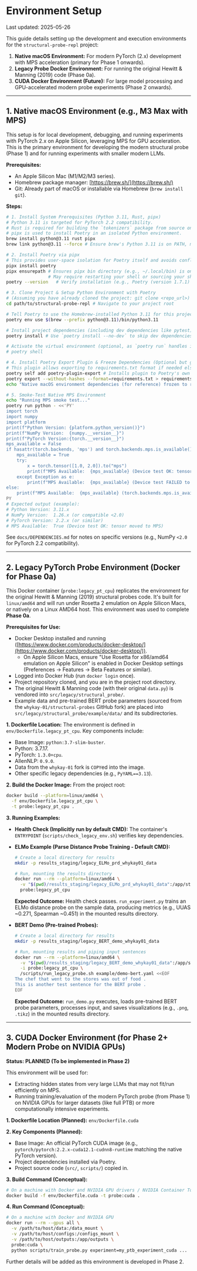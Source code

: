 # Environment Setup

Last updated: 2025-05-26

This guide details setting up the development and execution environments for the `structural-probe-repl` project:
1.  **Native macOS Environment:** For modern PyTorch (2.x) development with MPS acceleration (primary for Phase 1 onwards).
2.  **Legacy Probe Docker Environment:** For running the original Hewitt & Manning (2019) code (Phase 0a).
3.  **CUDA Docker Environment (Future):** For large model processing and GPU-accelerated modern probe experiments (Phase 2 onwards).

---
## 1. Native macOS Environment (e.g., M3 Max with MPS)

This setup is for local development, debugging, and running experiments with PyTorch 2.x on Apple Silicon, leveraging MPS for GPU acceleration. This is the primary environment for developing the modern structural probe (Phase 1) and for running experiments with smaller modern LLMs.

**Prerequisites:**
*   An Apple Silicon Mac (M1/M2/M3 series).
*   Homebrew package manager: [https://brew.sh/](https://brew.sh/)
*   Git: Already part of macOS or installable via Homebrew (`brew install git`).

**Steps:**

```bash
# 1. Install System Prerequisites (Python 3.11, Rust, pipx)
# Python 3.11 is targeted for PyTorch 2.2 compatibility.
# Rust is required for building the `tokenizers` package from source on arm64.
# pipx is used to install Poetry in an isolated Python environment.
brew install python@3.11 rust pipx
brew link python@3.11 --force # Ensure brew's Python 3.11 is on PATH, may need --force if linked by system

# 2. Install Poetry via pipx
# This provides user-space isolation for Poetry itself and avoids conflicts.
pipx install poetry
pipx ensurepath # Ensures pipx bin directory (e.g., ~/.local/bin) is on PATH.
                # May require restarting your shell or sourcing your shell profile (e.g., source ~/.zshrc).
poetry --version   # Verify installation (e.g., Poetry (version 1.7.1) or similar)

# 3. Clone Project & Setup Python Environment with Poetry
# (Assuming you have already cloned the project: git clone <repo_url>)
cd path/to/structural-probe-repl # Navigate to your project root

# Tell Poetry to use the Homebrew-installed Python 3.11 for this project's virtual environment
poetry env use $(brew --prefix python@3.11)/bin/python3.11

# Install project dependencies (including dev dependencies like pytest) from poetry.lock (or pyproject.toml if no lock)
poetry install # Use `poetry install --no-dev` to skip dev dependencies

# Activate the virtual environment (optional, as `poetry run` handles it)
# poetry shell

# 4. Install Poetry Export Plugin & Freeze Dependencies (Optional but good for reference)
# This plugin allows exporting to requirements.txt format if needed elsewhere.
poetry self add poetry-plugin-export # Installs plugin to Poetry's own environment
poetry export --without-hashes --format=requirements.txt > requirements-mps.txt
echo "Native macOS environment dependencies (for reference) frozen to requirements-mps.txt"

# 5. Smoke-Test Native MPS Environment
echo "Running MPS smoke test..."
poetry run python - <<'PY'
import torch
import numpy
import platform
print(f"Python Version: {platform.python_version()}")
print(f"NumPy Version:  {numpy.__version__}")
print(f"PyTorch Version:{torch.__version__}")
mps_available = False
if hasattr(torch.backends, 'mps') and torch.backends.mps.is_available() and torch.backends.mps.is_built():
    mps_available = True
    try:
        x = torch.tensor([1.0, 2.0]).to("mps")
        print(f"MPS Available:  {mps_available} (Device test OK: tensor moved to MPS)")
    except Exception as e:
        print(f"MPS Available:  {mps_available} (Device test FAILED to use MPS: {e})")
else:
    print(f"MPS Available:  {mps_available} (torch.backends.mps.is_available() or is_built() is False)")
PY
# Expected output (example):
# Python Version: 3.11.x
# NumPy Version:  1.26.x (or compatible <2.0)
# PyTorch Version: 2.2.x (or similar)
# MPS Available:  True (Device test OK: tensor moved to MPS)
```
See `docs/DEPENDENCIES.md` for notes on specific versions (e.g., NumPy `<2.0` for PyTorch 2.2 compatibility).

---
## 2. Legacy PyTorch Probe Environment (Docker for Phase 0a)

This Docker container (`probe:legacy_pt_cpu`) replicates the environment for the original Hewitt & Manning (2019) structural probes code. It's built for `linux/amd64` and will run under Rosetta 2 emulation on Apple Silicon Macs, or natively on a Linux AMD64 host. This environment was used to complete **Phase 0a**.

**Prerequisites for Use:**
*   Docker Desktop installed and running ([https://www.docker.com/products/docker-desktop/](https://www.docker.com/products/docker-desktop/)).
    *   On Apple Silicon Macs, ensure "Use Rosetta for x86/amd64 emulation on Apple Silicon" is enabled in Docker Desktop settings (Preferences → Features → Beta Features or similar).
*   Logged into Docker Hub (run `docker login` once).
*   Project repository cloned, and you are in the project root directory.
*   The original Hewitt & Manning code (with their original `data.py`) is vendored into `src/legacy/structural_probe/`.
*   Example data and pre-trained BERT probe parameters (sourced from the `whykay-01/structural-probes` GitHub fork) are placed into `src/legacy/structural_probe/example/data/` and its subdirectories.

**1. Dockerfile Location:**
The environment is defined in `env/Dockerfile.legacy_pt_cpu`. Key components include:
*   Base Image: `python:3.7-slim-buster`.
*   Python: 3.7.17.
*   PyTorch: `1.3.0+cpu`.
*   AllenNLP: `0.9.0`.
*   Data from the `whykay-01` fork is `COPY`ed into the image.
*   Other specific legacy dependencies (e.g., `PyYAML==3.13`).

**2. Build the Docker Image:**
From the project root:
```bash
docker build --platform=linux/amd64 \
  -f env/Dockerfile.legacy_pt_cpu \
  -t probe:legacy_pt_cpu .
```

**3. Running Examples:**

*   **Health Check (Implicitly run by default CMD):**
    The container's `ENTRYPOINT` (`scripts/check_legacy_env.sh`) verifies key dependencies.

*   **ELMo Example (Parse Distance Probe Training - Default CMD):**
    ```bash
    # Create a local directory for results
    mkdir -p results_staging/legacy_ELMo_prd_whykay01_data

    # Run, mounting the results directory
    docker run --rm --platform=linux/amd64 \
      -v "$(pwd)/results_staging/legacy_ELMo_prd_whykay01_data":/app/structural_probe_original/example/results \
      probe:legacy_pt_cpu
    ```
    **Expected Outcome:** Health check passes. `run_experiment.py` trains an ELMo distance probe on the sample data, producing metrics (e.g., UUAS ~0.271, Spearman ~0.451) in the mounted results directory.

*   **BERT Demo (Pre-trained Probes):**
    ```bash
    # Create a local directory for results
    mkdir -p results_staging/legacy_BERT_demo_whykay01_data

    # Run, mounting results and piping input sentences
    docker run --rm --platform=linux/amd64 \
      -v "$(pwd)/results_staging/legacy_BERT_demo_whykay01_data":/app/structural_probe_original/example/results \
      -i probe:legacy_pt_cpu \
      /scripts/run_legacy_probe.sh example/demo-bert.yaml <<EOF
    The chef that went to the stores was out of food .
    This is another test sentence for the BERT probe .
    EOF
    ```
    **Expected Outcome:** `run_demo.py` executes, loads pre-trained BERT probe parameters, processes input, and saves visualizations (e.g., `.png`, `.tikz`) in the mounted results directory.

---
## 3. CUDA Docker Environment (for Phase 2+ Modern Probe on NVIDIA GPUs)

**Status: PLANNED (To be implemented in Phase 2)**

This environment will be used for:
*   Extracting hidden states from very large LLMs that may not fit/run efficiently on MPS.
*   Running training/evaluation of the modern PyTorch probe (from Phase 1) on NVIDIA GPUs for larger datasets (like full PTB) or more computationally intensive experiments.

**1. Dockerfile Location (Planned):**
`env/Dockerfile.cuda`

**2. Key Components (Planned):**
*   Base Image: An official PyTorch CUDA image (e.g., `pytorch/pytorch:2.2.x-cuda12.1-cudnn8-runtime` matching the native PyTorch version).
*   Project dependencies installed via Poetry.
*   Project source code (`src/`, `scripts/`) copied in.

**3. Build Command (Conceptual):**
```bash
# On a machine with Docker and NVIDIA GPU drivers / NVIDIA Container Toolkit
docker build -f env/Dockerfile.cuda -t probe:cuda .
```

**4. Run Command (Conceptual):**
```bash
# On a machine with Docker and NVIDIA GPU
docker run --rm --gpus all \
  -v /path/to/host/data:/data_mount \
  -v /path/to/host/configs:/configs_mount \
  -v /path/to/host/outputs:/app/outputs \
  probe:cuda \
  python scripts/train_probe.py experiment=my_ptb_experiment_cuda ...
```
Further details will be added as this environment is developed in Phase 2.